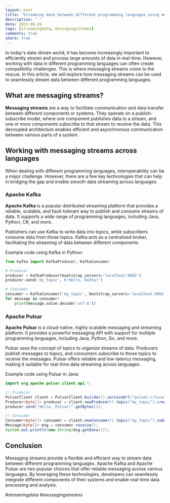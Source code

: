 ```yaml
---
layout: post
title: "Streaming data between different programming languages using messaging streams"
description: " "
date: 2023-09-26
tags: [streamingdata, messagingstreams]
comments: true
share: true
---
```


In today's data-driven world, it has become increasingly important to efficiently *stream* and process large amounts of data in real-time. However, working with data in different programming languages can often create compatibility challenges. This is where messaging streams come to the rescue. In this article, we will explore how messaging streams can be used to seamlessly stream data between different programming languages.

## What are messaging streams?

**Messaging streams** are a way to facilitate communication and data transfer between different components or systems. They operate on a publish-subscribe model, where one component publishes data to a stream, and one or more components subscribe to that stream to receive the data. This decoupled architecture enables efficient and asynchronous communication between various parts of a system.

## Working with messaging streams across languages

When dealing with different programming languages, interoperability can be a major challenge. However, there are a few key technologies that can help in bridging the gap and enable smooth data streaming across languages.

### Apache Kafka

**Apache Kafka** is a popular distributed streaming platform that provides a reliable, scalable, and fault-tolerant way to publish and consume streams of data. It supports a wide range of programming languages, including Java, Python, C#, and more.

Publishers can use Kafka to write data into topics, while subscribers consume data from those topics. Kafka acts as a centralized broker, facilitating the streaming of data between different components.

Example code using Kafka in Python:

```python
from kafka import KafkaProducer, KafkaConsumer

# Producer
producer = KafkaProducer(bootstrap_servers='localhost:9092')
producer.send('my_topic', b'Hello, Kafka!')

# Consumer
consumer = KafkaConsumer('my_topic', bootstrap_servers='localhost:9092')
for message in consumer:
    print(message.value.decode('utf-8'))
```

### Apache Pulsar

**Apache Pulsar** is a cloud-native, highly scalable messaging and streaming platform. It provides a powerful messaging API with support for multiple programming languages, including Java, Python, Go, and more.

Pulsar uses the concept of *topics* to organize streams of data. Producers publish messages to topics, and consumers subscribe to those topics to receive the messages. Pulsar offers reliable and low-latency messaging, making it suitable for real-time data streaming across languages.

Example code using Pulsar in Java:

```java
import org.apache.pulsar.client.api.*;

// Producer
PulsarClient client = PulsarClient.builder().serviceUrl("pulsar://localhost:6650").build();
Producer<byte[]> producer = client.newProducer().topic("my_topic").create();
producer.send("Hello, Pulsar!".getBytes());

// Consumer
Consumer<byte[]> consumer = client.newConsumer().topic("my_topic").subscriptionName("my_subscription").subscribe();
Message<byte[]> msg = consumer.receive();
System.out.println(new String(msg.getData()));
```

## Conclusion

Messaging streams provide a flexible and efficient way to stream data between different programming languages. Apache Kafka and Apache Pulsar are two popular choices that offer reliable messaging across various languages. By leveraging these technologies, developers can seamlessly integrate different components of their systems and enable real-time data processing and analysis.

*#streamingdata #messagingstreams*